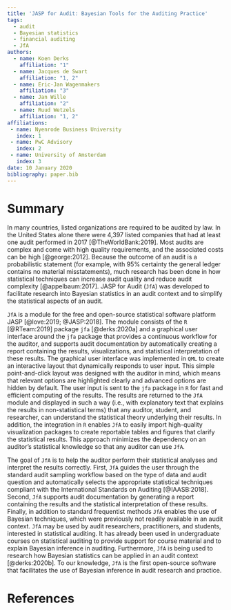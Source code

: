 ```yaml
---
title: 'JASP for Audit: Bayesian Tools for the Auditing Practice'
tags:
  - audit
  - Bayesian statistics
  - financial auditing
  - JfA
authors:
  - name: Koen Derks
    affiliation: "1"
  - name: Jacques de Swart
    affiliation: "1, 2"
  - name: Eric-Jan Wagenmakers
    affiliation: "3"
  - name: Jan Wille
    affiliation: "2"
  - name: Ruud Wetzels
    affiliation: "1, 2"
affiliations:
 - name: Nyenrode Business University
   index: 1
 - name: PwC Advisory
   index: 2
 - name: University of Amsterdam
   index: 3
date: 10 January 2020
bibliography: paper.bib
---
```


# Summary

In many countries, listed organizations are required to be audited by law. In the United States alone there were 4,397 listed companies that had at least one audit performed in 2017 [@TheWorldBank:2019]. Most audits are complex and come with high quality requirements, and the associated costs can be high [@george:2012]. Because the outcome of an audit is a probabilistic statement (for example, with 95% certainty the general ledger contains no material misstatements), much research has been done in how statistical techniques can increase audit quality and reduce audit complexity [@appelbaum:2017]. JASP for Audit (``JfA``) was developed to facilitate research into Bayesian statistics in an audit context and to simplify the statistical aspects of an audit.

``JfA`` is a module for the free and open-source statistical software platform JASP [@love:2019; @JASP:2018]. The module consists of the ``R`` [@RTeam:2019] package ``jfa`` [@derks:2020a] and a graphical user interface around the ``jfa`` package that provides a continuous workflow for the auditor, and supports audit documentation by automatically creating a report containing the results, visualizations, and statistical interpretation of these results. The graphical user interface was implemented in ``QML`` to create an interactive layout that dynamically responds to user input. This simple point-and-click layout was designed with the auditor in mind, which means that relevant options are highlighted clearly and advanced options are hidden by default. The user input is sent to the ``jfa`` package in ``R`` for fast and efficient computing of the results. The results are returned to the ``JfA`` module and displayed in such a way (i.e., with explanatory text that explains the results in non-statistical terms) that any auditor, student, and researcher, can understand the statistical theory underlying their results. In addition, the integration in ``R`` enables ``JfA`` to easily import high-quality visualization packages to create reportable tables and figures that clarify the statistical results. This approach minimizes the dependency on an auditor’s statistical knowledge so that any auditor can use ``JfA``.

The goal of ``JfA`` is to help the auditor perform their statistical analyses and interpret the results correctly. First, ``JfA`` guides the user through the standard audit sampling workflow based on the type of data and audit question and automatically selects the appropriate statistical techniques compliant with the International Standards on Auditing [@IAASB:2018]. Second, ``JfA`` supports audit documentation by generating a report containing the results and the statistical interpretation of these results. Finally, in addition to standard frequentist methods ``JfA`` enables the use of Bayesian techniques, which were previously not readily available in an audit context. ``JfA`` may be used by audit researchers, practitioners, and students, interested in statistical auditing. It has already been used in undergraduate courses on statistical auditing to provide support for course material and to explain Bayesian inference in auditing. Furthermore, ``JfA`` is being used to research how Bayesian statistics can be applied in an audit context [@derks:2020b]. To our knowledge, ``JfA`` is the first open-source software that facilitates the use of Bayesian inference in audit research and practice.

# References